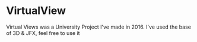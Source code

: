 # VirtualView
Virtual Views was a University Project I've made in 2016.
I've used the base of 3D & JFX, feel free to use it
